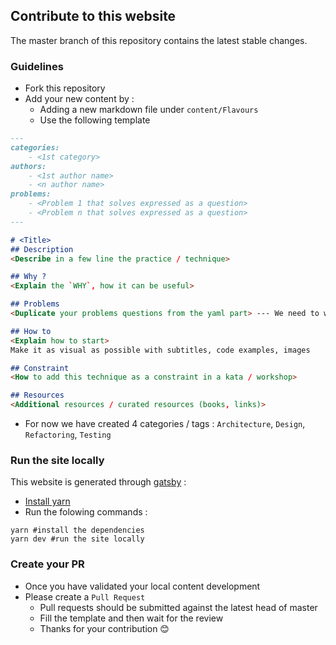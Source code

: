 ## Contribute to this website
The master branch of this repository contains the latest stable changes.

### Guidelines
- Fork this repository
- Add your new content by :
    - Adding a new markdown file under `content/Flavours`
    - Use the following template
        
```markdown
---
categories:
    - <1st category>
authors:
    - <1st author name>
    - <n author name>
problems: 
    - <Problem 1 that solves expressed as a question>
    - <Problem n that solves expressed as a question>
---

# <Title>
## Description
<Describe in a few line the practice / technique>

## Why ?
<Explain the `WHY`, how it can be useful>

## Problems
<Duplicate your problems questions from the yaml part> --- We need to work on it

## How to
<Explain how to start>
Make it as visual as possible with subtitles, code examples, images

## Constraint
<How to add this technique as a constraint in a kata / workshop>

## Resources
<Additional resources / curated resources (books, links)>
```
- For now we have created 4 categories / tags : `Architecture`, `Design`, `Refactoring`, `Testing`

### Run the site locally
This website is generated through [gatsby](https://www.gatsbyjs.com/) :
- [Install yarn](https://classic.yarnpkg.com/lang/en/docs/install/) 
- Run the folowing commands :
```shell
yarn #install the dependencies
yarn dev #run the site locally
```

### Create your PR
- Once you have validated your local content development
- Please create a `Pull Request`
    - Pull requests should be submitted against the latest head of master
    - Fill the template and then wait for the review
    - Thanks for your contribution 😊
